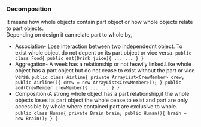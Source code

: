 
### Decomposition


It means how whole objects contain part object or how whole objects relate to part objects.<br>
Depending on design it can relate part to whole by,
- Association- Lose interaction between two independednt object. To exist whole object do not depent on its part object or vice versa.
`public class Food{
			public eat(Drink juice){
				...
				...
			}
		}
`
- Aggregation- A week has a relationship or not heavily linked.Like whole object has a part object but do not cease to exist without the part or vice versa.
`public class Airline{
			private ArrayList<CrewMember> crew;
			public Airline(){
				crew = new ArrayList<CrewMember>();
			}
			public add(CrewMember crewMember){
				...
				...
			}
		}
`
- Composition-A strong whole object has a part relationship,if the whole objects loses its part object the whole cease to exist and part are only accessible by whole where contained part are exclusive to whole.
`public class Human{
			private Brain brain;
			public Human(){
				brain = new Brain();
			}
		}
`
	

